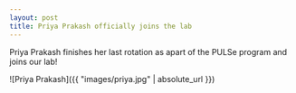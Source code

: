 ```yaml
---
layout: post
title: Priya Prakash officially joins the lab
---
```

Priya Prakash finishes her last rotation as apart of the PULSe program and joins our lab!

![Priya Prakash]({{ "images/priya.jpg" | absolute_url }})